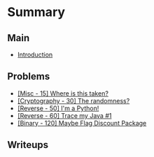 # Summary

## Main

* [Introduction](README.md)

## Problems

* [\[Misc - 15\] Where is this taken?](misc-15-where-is-this-taken.md)
* [\[Cryptography - 30\] The randomness? ](cryptography-30-the-randomness.md)
* [\[Reverse - 50\] I'm a Python!](reverse-50-im-a-python.md)
* [\[Reverse - 60\] Trace my Java \#1](reverse-60-trace-my-java-1.md)
* [\[Binary - 120\] Maybe Flag Discount Package](binary-120-maybe-flag-discount-package.md)

## Writeups

